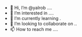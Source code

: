 - 👋 Hi, I’m @yalrob ....
- 👀 I’m interested in ....
- 🌱 I’m currently learning .
- 💞️ I’m looking to collaborate on ..
- 📫 How to reach me ....

<!---
yalrob/yalrob is a ✨ special ✨ repository because its `README.md` (this file) appears on your GitHub profile.
You can click the Preview link to take a look at your changes.
--->

